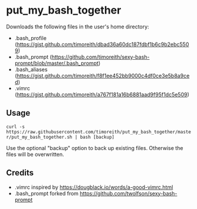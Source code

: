 # put_my_bash_together

Downloads the following files in the user's home directory:

* .bash_profile (https://gist.github.com/timoreith/dbad36a60dc187fdbf1b6c9b2ebc5509)
* .bash_prompt (https://github.com/timoreith/sexy-bash-prompt/blob/master/.bash_prompt)
* .bash_aliases (https://gist.github.com/timoreith/f8f1ee452bb9000c4df0ce3e5b8a9ced)
* .vimrc (https://gist.github.com/timoreith/a767f181a16b6881aad9f95f1dc5e509)

## Usage

`curl -s https://raw.githubusercontent.com/timoreith/put_my_bash_together/master/put_my_bash_together.sh | bash [backup]`

Use the optional "backup" option to back up existing files. Otherwise the files will be overwritten.

## Credits

* .vimrc inspired by https://dougblack.io/words/a-good-vimrc.html
* .bash_prompt forked from https://github.com/twolfson/sexy-bash-prompt
